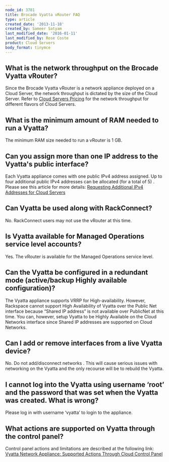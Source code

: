 ```yaml
---
node_id: 3781
title: Brocade Vyatta vRouter FAQ
type: article
created_date: '2013-11-18'
created_by: Sameer Satyam
last_modified_date: '2016-01-11'
last_modified_by: Rose Coste
product: Cloud Servers
body_format: tinymce
---
```


What is the network throughput on the Brocade Vyatta vRouter?
-------------------------------------------------------------

Since the Brocade Vyatta vRouter is a network appliance deployed on a
Cloud Server, the network throughput is dictated by the size of the
Cloud Server. Refer to [Cloud Servers
Pricing](http://www.rackspace.com/cloud/servers/pricing/) for the
network throughput for different flavors of Cloud Servers.

What is the minimum amount of RAM needed to run a Vyatta?
---------------------------------------------------------

The minimum RAM size needed to run a vRouter is 1 GB.

Can you assign more than one IP address to the Vyatta's public interface?
-------------------------------------------------------------------------

Each Vyatta appliance comes with one public IPv4 address assigned. Up to
four additional public IPv4 addresses can be allocated (for a total of
5) . Please see this article for more details: [Requesting Additional
IPv4 Addresses for Cloud
Servers](/howto/requesting-additional-ipv4-addresses-for-cloud-servers)

Can Vyatta be used along with RackConnect?
------------------------------------------

No. RackConnect users may not use the vRouter at this time.

Is Vyatta available for Managed Operations service level accounts?
------------------------------------------------------------------

Yes. The vRouter is available for the Managed Operations service level.

Can the Vyatta be configured in a redundant mode (active/backup Highly available configuration)?
------------------------------------------------------------------------------------------------

The Vyatta appliance supports VRRP for High-availability. However,
Rackspace cannot support High Availability of Vyatta over the Public Net
interface because &ldquo;Shared IP address&rdquo; is not available over PublicNet at
this time. You can, however, setup Vyatta to be Highly Available on the
Cloud Networks interface since Shared IP addresses are supported on
Cloud Networks.

Can I add or remove interfaces from a live Vyatta device?
---------------------------------------------------------

No. Do not add/disconnect networks . This will cause serious issues with
networking on the Vyatta and the only recourse will be to rebuild the
Vyatta.

I cannot log into the Vyatta using username &lsquo;root&rsquo; and the password that was set when the Vyatta was created. What is wrong?
----------------------------------------------------------------------------------------------------------------------------

Please log in with username &lsquo;vyatta&rsquo; to login to the appliance.

What actions are supported on Vyatta through the control panel?
---------------------------------------------------------------

Control panel actions and limitations are described at the following
link: [Vyatta Network Appliance: Supported Actions Through Cloud Control
Panel](/howto/brocade-vyatta-vrouter-supported-actions-through-the-cloud-control-panel)

